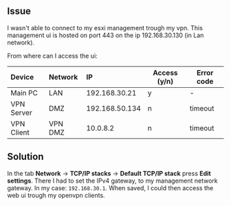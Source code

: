 ## Issue

I wasn't able to connect to my esxi management trough my vpn. This management ui is hosted on port 443 on the ip 192.168.30.130 (in Lan network).

From where can I access the ui:

| Device     | Network | IP             | Access (y/n) | Error code |
|:-----------|:--------|:---------------|--------------|------------|
| Main PC    | LAN     | 192.168.30.21  | y            | -          |
| VPN Server | DMZ     | 192.168.50.134 | n            | timeout    |
| VPN Client | VPN DMZ | 10.0.8.2       | n            | timeout    |

## Solution

In the tab **Network** -> **TCP/IP stacks** -> **Default TCP/IP stack** press **Edit settings**. There I had to set the IPv4 gateway, to my management network gateway. In my case: ``192.168.30.1``. When saved, I could then access the web ui trough my openvpn clients.
